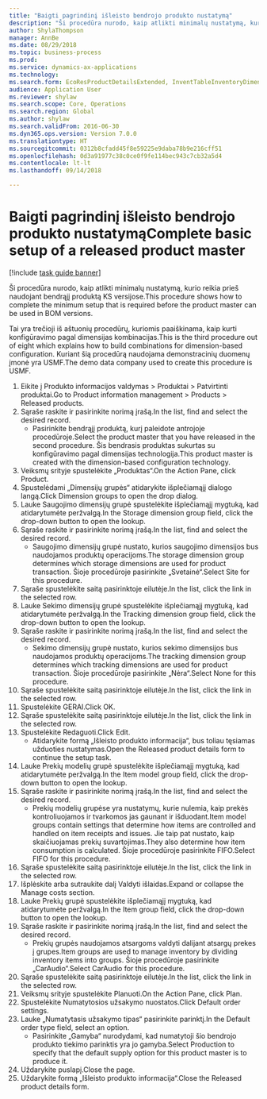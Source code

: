 ```yaml
--- 
title: "Baigti pagrindinį išleisto bendrojo produkto nustatymą"
description: "Ši procedūra nurodo, kaip atlikti minimalų nustatymą, kurio reikia prieš naudojant bendrąjį produktą KS versijose."
author: ShylaThompson
manager: AnnBe
ms.date: 08/29/2018
ms.topic: business-process
ms.prod: 
ms.service: dynamics-ax-applications
ms.technology: 
ms.search.form: EcoResProductDetailsExtended, InventTableInventoryDimensionGroups, InventItemOrderSetup
audience: Application User
ms.reviewer: shylaw
ms.search.scope: Core, Operations
ms.search.region: Global
ms.author: shylaw
ms.search.validFrom: 2016-06-30
ms.dyn365.ops.version: Version 7.0.0
ms.translationtype: HT
ms.sourcegitcommit: 0312b8cfadd45f8e59225e9daba78b9e216cff51
ms.openlocfilehash: 0d3a91977c38c0ce0f9fe114bec943c7cb32a5d4
ms.contentlocale: lt-lt
ms.lasthandoff: 09/14/2018

---
```

# <a name="complete-basic-setup-of-a-released-product-master"></a><span data-ttu-id="1f535-103">Baigti pagrindinį išleisto bendrojo produkto nustatymą</span><span class="sxs-lookup"><span data-stu-id="1f535-103">Complete basic setup of a released product master</span></span>

[!include [task guide banner](../../includes/task-guide-banner.md)]

<span data-ttu-id="1f535-104">Ši procedūra nurodo, kaip atlikti minimalų nustatymą, kurio reikia prieš naudojant bendrąjį produktą KS versijose.</span><span class="sxs-lookup"><span data-stu-id="1f535-104">This procedure shows how to complete the minimum setup that is required before the product master can be used in BOM versions.</span></span>

<span data-ttu-id="1f535-105">Tai yra trečioji iš aštuonių procedūrų, kuriomis paaiškinama, kaip kurti konfigūravimo pagal dimensijas kombinacijas.</span><span class="sxs-lookup"><span data-stu-id="1f535-105">This is the third procedure out of eight which explains how to build combinations for dimension-based configuration.</span></span> <span data-ttu-id="1f535-106">Kuriant šią procedūrą naudojama demonstracinių duomenų įmonė yra USMF.</span><span class="sxs-lookup"><span data-stu-id="1f535-106">The demo data company used to create this procedure is USMF.</span></span>

1. <span data-ttu-id="1f535-107">Eikite į Produkto informacijos valdymas > Produktai > Patvirtinti produktai.</span><span class="sxs-lookup"><span data-stu-id="1f535-107">Go to Product information management > Products > Released products.</span></span>
2. <span data-ttu-id="1f535-108">Sąraše raskite ir pasirinkite norimą įrašą.</span><span class="sxs-lookup"><span data-stu-id="1f535-108">In the list, find and select the desired record.</span></span>
    * <span data-ttu-id="1f535-109">Pasirinkite bendrąjį produktą, kurį paleidote antrojoje procedūroje.</span><span class="sxs-lookup"><span data-stu-id="1f535-109">Select the product master that you have released in the second procedure.</span></span> <span data-ttu-id="1f535-110">Šis bendrasis produktas sukurtas su konfigūravimo pagal dimensijas technologija.</span><span class="sxs-lookup"><span data-stu-id="1f535-110">This product master is created with the dimension-based configuration technology.</span></span>  
3. <span data-ttu-id="1f535-111">Veiksmų srityje spustelėkite „Produktas“.</span><span class="sxs-lookup"><span data-stu-id="1f535-111">On the Action Pane, click Product.</span></span>
4. <span data-ttu-id="1f535-112">Spustelėdami „Dimensijų grupės“ atidarykite išplečiamąjį dialogo langą.</span><span class="sxs-lookup"><span data-stu-id="1f535-112">Click Dimension groups to open the drop dialog.</span></span>
5. <span data-ttu-id="1f535-113">Lauke Saugojimo dimensijų grupė spustelėkite išplečiamąjį mygtuką, kad atidarytumėte peržvalgą.</span><span class="sxs-lookup"><span data-stu-id="1f535-113">In the Storage dimension group field, click the drop-down button to open the lookup.</span></span>
6. <span data-ttu-id="1f535-114">Sąraše raskite ir pasirinkite norimą įrašą.</span><span class="sxs-lookup"><span data-stu-id="1f535-114">In the list, find and select the desired record.</span></span>
    * <span data-ttu-id="1f535-115">Saugojimo dimensijų grupė nustato, kurios saugojimo dimensijos bus naudojamos produktų operacijoms.</span><span class="sxs-lookup"><span data-stu-id="1f535-115">The storage dimension group determines which storage dimensions are used for product transaction.</span></span> <span data-ttu-id="1f535-116">Šioje procedūroje pasirinkite „Svetainė“.</span><span class="sxs-lookup"><span data-stu-id="1f535-116">Select Site for this procedure.</span></span>  
7. <span data-ttu-id="1f535-117">Sąraše spustelėkite saitą pasirinktoje eilutėje.</span><span class="sxs-lookup"><span data-stu-id="1f535-117">In the list, click the link in the selected row.</span></span>
8. <span data-ttu-id="1f535-118">Lauke Sekimo dimensijų grupė spustelėkite išplečiamąjį mygtuką, kad atidarytumėte peržvalgą.</span><span class="sxs-lookup"><span data-stu-id="1f535-118">In the Tracking dimension group field, click the drop-down button to open the lookup.</span></span>
9. <span data-ttu-id="1f535-119">Sąraše raskite ir pasirinkite norimą įrašą.</span><span class="sxs-lookup"><span data-stu-id="1f535-119">In the list, find and select the desired record.</span></span>
    * <span data-ttu-id="1f535-120">Sekimo dimensijų grupė nustato, kurios sekimo dimensijos bus naudojamos produktų operacijoms.</span><span class="sxs-lookup"><span data-stu-id="1f535-120">The tracking dimension group determines which tracking dimensions are used for product transaction.</span></span> <span data-ttu-id="1f535-121">Šioje procedūroje pasirinkite „Nėra“.</span><span class="sxs-lookup"><span data-stu-id="1f535-121">Select None for this procedure.</span></span>  
10. <span data-ttu-id="1f535-122">Sąraše spustelėkite saitą pasirinktoje eilutėje.</span><span class="sxs-lookup"><span data-stu-id="1f535-122">In the list, click the link in the selected row.</span></span>
11. <span data-ttu-id="1f535-123">Spustelėkite GERAI.</span><span class="sxs-lookup"><span data-stu-id="1f535-123">Click OK.</span></span>
12. <span data-ttu-id="1f535-124">Sąraše spustelėkite saitą pasirinktoje eilutėje.</span><span class="sxs-lookup"><span data-stu-id="1f535-124">In the list, click the link in the selected row.</span></span>
13. <span data-ttu-id="1f535-125">Spustelėkite Redaguoti.</span><span class="sxs-lookup"><span data-stu-id="1f535-125">Click Edit.</span></span>
    * <span data-ttu-id="1f535-126">Atidarykite formą „Išleisto produkto informacija“, bus toliau tęsiamas užduoties nustatymas.</span><span class="sxs-lookup"><span data-stu-id="1f535-126">Open the Released product details form to continue the setup task.</span></span>  
14. <span data-ttu-id="1f535-127">Lauke Prekių modelių grupė spustelėkite išplečiamąjį mygtuką, kad atidarytumėte peržvalgą.</span><span class="sxs-lookup"><span data-stu-id="1f535-127">In the Item model group field, click the drop-down button to open the lookup.</span></span>
15. <span data-ttu-id="1f535-128">Sąraše raskite ir pasirinkite norimą įrašą.</span><span class="sxs-lookup"><span data-stu-id="1f535-128">In the list, find and select the desired record.</span></span>
    * <span data-ttu-id="1f535-129">Prekių modelių grupėse yra nustatymų, kurie nulemia, kaip prekės kontroliuojamos ir tvarkomos jas gaunant ir išduodant.</span><span class="sxs-lookup"><span data-stu-id="1f535-129">Item model groups contain settings that determine how items are controlled and handled on item receipts and issues.</span></span> <span data-ttu-id="1f535-130">Jie taip pat nustato, kaip skaičiuojamas prekių suvartojimas.</span><span class="sxs-lookup"><span data-stu-id="1f535-130">They also determine how item consumption is calculated.</span></span> <span data-ttu-id="1f535-131">Šioje procedūroje pasirinkite FIFO.</span><span class="sxs-lookup"><span data-stu-id="1f535-131">Select   FIFO for this procedure.</span></span>  
16. <span data-ttu-id="1f535-132">Sąraše spustelėkite saitą pasirinktoje eilutėje.</span><span class="sxs-lookup"><span data-stu-id="1f535-132">In the list, click the link in the selected row.</span></span>
17. <span data-ttu-id="1f535-133">Išplėskite arba sutraukite dalį Valdyti išlaidas.</span><span class="sxs-lookup"><span data-stu-id="1f535-133">Expand or collapse the Manage costs section.</span></span>
18. <span data-ttu-id="1f535-134">Lauke Prekių grupė spustelėkite išplečiamąjį mygtuką, kad atidarytumėte peržvalgą.</span><span class="sxs-lookup"><span data-stu-id="1f535-134">In the Item group field, click the drop-down button to open the lookup.</span></span>
19. <span data-ttu-id="1f535-135">Sąraše raskite ir pasirinkite norimą įrašą.</span><span class="sxs-lookup"><span data-stu-id="1f535-135">In the list, find and select the desired record.</span></span>
    * <span data-ttu-id="1f535-136">Prekių grupės naudojamos atsargoms valdyti dalijant atsargų prekes į grupes.</span><span class="sxs-lookup"><span data-stu-id="1f535-136">Item groups are used to manage inventory by dividing inventory items into groups.</span></span> <span data-ttu-id="1f535-137">Šioje procedūroje pasirinkite „CarAudio“.</span><span class="sxs-lookup"><span data-stu-id="1f535-137">Select   CarAudio for this procedure.</span></span>  
20. <span data-ttu-id="1f535-138">Sąraše spustelėkite saitą pasirinktoje eilutėje.</span><span class="sxs-lookup"><span data-stu-id="1f535-138">In the list, click the link in the selected row.</span></span>
21. <span data-ttu-id="1f535-139">Veiksmų srityje spustelėkite Planuoti.</span><span class="sxs-lookup"><span data-stu-id="1f535-139">On the Action Pane, click Plan.</span></span>
22. <span data-ttu-id="1f535-140">Spustelėkite Numatytosios užsakymo nuostatos.</span><span class="sxs-lookup"><span data-stu-id="1f535-140">Click Default order settings.</span></span>
23. <span data-ttu-id="1f535-141">Lauke „Numatytasis užsakymo tipas“ pasirinkite parinktį.</span><span class="sxs-lookup"><span data-stu-id="1f535-141">In the Default order type field, select an option.</span></span>
    * <span data-ttu-id="1f535-142">Pasirinkite „Gamyba“ nurodydami, kad numatytoji šio bendrojo produkto tiekimo parinktis yra jo gamyba.</span><span class="sxs-lookup"><span data-stu-id="1f535-142">Select Production to specify that the default supply option for this product master is to produce it.</span></span>  
24. <span data-ttu-id="1f535-143">Uždarykite puslapį.</span><span class="sxs-lookup"><span data-stu-id="1f535-143">Close the page.</span></span>
25. <span data-ttu-id="1f535-144">Uždarykite formą „Išleisto produkto informacija“.</span><span class="sxs-lookup"><span data-stu-id="1f535-144">Close the Released product details form.</span></span>


